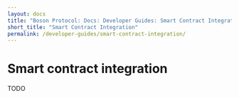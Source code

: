 ```yaml
---
layout: docs
title: "Boson Protocol: Docs: Developer Guides: Smart Contract Integration"
short_title: "Smart Contract Integration"
permalink: /developer-guides/smart-contract-integration/
---
```

# Smart contract integration

TODO

